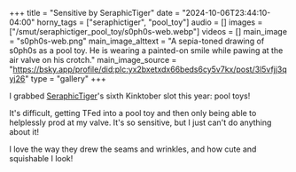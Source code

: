 +++
title = "Sensitive by SeraphicTiger"
date = "2024-10-06T23:44:10-04:00"
horny_tags = ["seraphictiger", "pool_toy"]
audio = []
images = ["/smut/seraphictiger_pool_toy/s0ph0s-web.webp"]
videos = []
main_image = "s0ph0s-web.png"
main_image_alttext = "A sepia-toned drawing of s0ph0s as a pool toy. He is wearing a painted-on smile while pawing at the air valve on his crotch."
main_image_source = "https://bsky.app/profile/did:plc:yx2bxetxdx66beds6cy5v7kx/post/3l5vfjj3qyj26"
type = "gallery"
+++

I grabbed [SeraphicTiger]()'s sixth Kinktober slot this year: pool toys!<!--more-->

It's difficult, getting TFed into a pool toy and then only being able to
helplessly prod at my valve.  It's so sensitive, but I just can't do anything
about it!

I love the way they drew the seams and wrinkles, and how cute and squishable I look!
